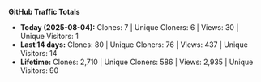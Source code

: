 
**GitHub Traffic Totals**

- **Today (2025-08-04):** Clones: 7 | Unique Cloners: 6 | Views: 30 | Unique Visitors: 1
- **Last 14 days:** Clones: 80 | Unique Cloners: 76 | Views: 437 | Unique Visitors: 14
- **Lifetime:** Clones: 2,710 | Unique Cloners: 586 | Views: 2,935 | Unique Visitors: 90
